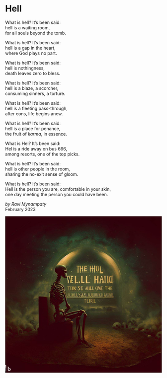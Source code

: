 # Hell

What is hell? It’s been said:  
hell is a waiting room,  
for all souls beyond the tomb.  

What is hell? It’s been said:  
hell is a gap in the heart,  
where God plays no part.   

What is hell? It’s been said:  
hell is nothingness,  
death leaves zero to bless.   

What is hell? It’s been said:  
hell is a blaze, a scorcher,  
consuming sinners, a torture.   

What is hell? It’s been said:  
hell is a fleeting pass-through,  
after eons, life begins anew.   

What is hell? It’s been said:  
hell is a place for penance,  
the fruit of _karma_, in essence.  

What is Hel? It’s been said:  
Hel is a ride away on bus 666,  
among resorts, one of the top picks.  

What is hell? It’s been said:  
hell is other people in the room,   
sharing the no-exit sense of gloom.  

What is hell? It’s been said:  
Hell is the person you are, comfortable in your skin,  
one day meeting the person you could have been.  

_by Ravi Mynampaty_  
February 2023

![Hell as a waiting room.](assets/images/hell2.jpeg)
